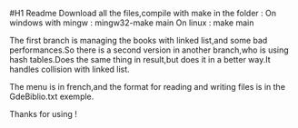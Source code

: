 #H1 Readme
Download all the files,compile with make in the folder  :
On windows with mingw : mingw32-make main
On linux : make main

The first branch is managing the books with linked list,and some bad performances.So there is a second version in another branch,who is using hash tables.Does the same thing
in result,but does it in a better way.It handles collision with linked list.

The menu is in french,and the format for reading and writing files is in the GdeBiblio.txt exemple.

Thanks for using !

